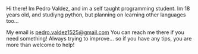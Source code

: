 Hi there! Im Pedro Valdez, and im a self taught programming student.
Im 18 years old, and studiyng python, but planning on learning other languages too...

My email is pedro.valdez1525@gmail.com
You can reach me there if you need something!
Always trying to improve... so if you have any tips, you are more than welcome to help!
